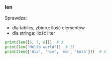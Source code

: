 ### len

Sprawdza:
- dla tablicy, zbioru: ilość elementów
- dla stringa: ilość liter

```python
print(len([5, 7, 8]))  # 3
print(len('Hello world'))  # 11
print(len({'Ala', 'nie', 'ma', 'kota'}))  # 4
```